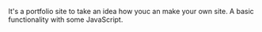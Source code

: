 It's a portfolio site to take an idea how youc an make your own site. A basic functionality with some JavaScript.
